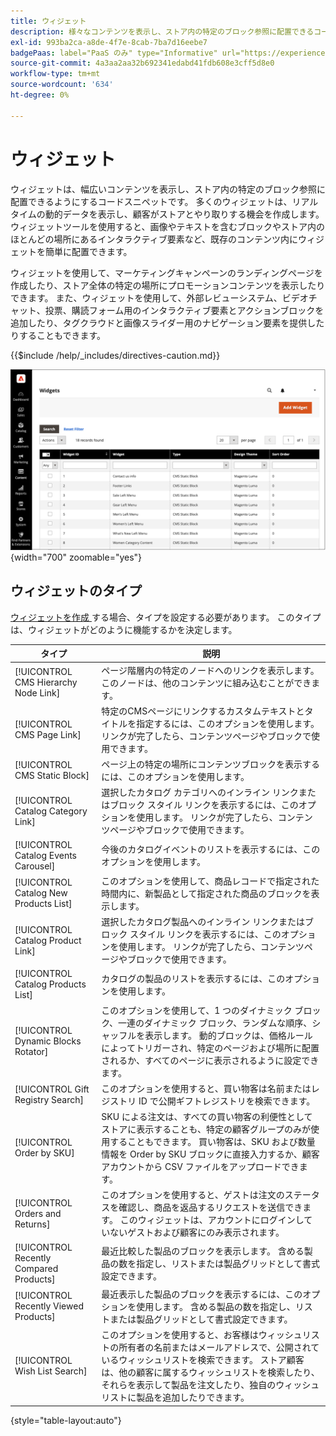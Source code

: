 ```yaml
---
title: ウィジェット
description: 様々なコンテンツを表示し、ストア内の特定のブロック参照に配置できるコードのスニペットを提供するウィジェットについて説明します。
exl-id: 993ba2ca-a8de-4f7e-8cab-7ba7d16eebe7
badgePaas: label="PaaS のみ" type="Informative" url="https://experienceleague.adobe.com/en/docs/commerce/user-guides/product-solutions" tooltip="Adobe Commerce on Cloud プロジェクト（Adobeが管理する PaaS インフラストラクチャ）およびオンプレミスプロジェクトにのみ適用されます。"
source-git-commit: 4a3aa2aa32b692341edabd41fdb608e3cff5d8e0
workflow-type: tm+mt
source-wordcount: '634'
ht-degree: 0%

---
```


# ウィジェット

ウィジェットは、幅広いコンテンツを表示し、ストア内の特定のブロック参照に配置できるようにするコードスニペットです。 多くのウィジェットは、リアルタイムの動的データを表示し、顧客がストアとやり取りする機会を作成します。 ウィジェットツールを使用すると、画像やテキストを含むブロックやストア内のほとんどの場所にあるインタラクティブ要素など、既存のコンテンツ内にウィジェットを簡単に配置できます。

ウィジェットを使用して、マーケティングキャンペーンのランディングページを作成したり、ストア全体の特定の場所にプロモーションコンテンツを表示したりできます。 また、ウィジェットを使用して、外部レビューシステム、ビデオチャット、投票、購読フォーム用のインタラクティブ要素とアクションブロックを追加したり、タグクラウドと画像スライダー用のナビゲーション要素を提供したりすることもできます。

{{$include /help/_includes/directives-caution.md}}

![ 新しい製品リストウィジェット ](./assets/storefront-home-page-new-products.png){width="700" zoomable="yes"}

## ウィジェットのタイプ

[ ウィジェットを作成 ](widget-create.md) する場合、タイプを設定する必要があります。 このタイプは、ウィジェットがどのように機能するかを決定します。

| タイプ | 説明 |
|--- |--- |
| [!UICONTROL CMS Hierarchy Node Link] | ページ階層内の特定のノードへのリンクを表示します。このノードは、他のコンテンツに組み込むことができます。 |
| [!UICONTROL CMS Page Link] | 特定のCMSページにリンクするカスタムテキストとタイトルを指定するには、このオプションを使用します。 リンクが完了したら、コンテンツページやブロックで使用できます。 |
| [!UICONTROL CMS Static Block] | ページ上の特定の場所にコンテンツブロックを表示するには、このオプションを使用します。 |
| [!UICONTROL Catalog Category Link] | 選択したカタログ カテゴリへのインライン リンクまたはブロック スタイル リンクを表示するには、このオプションを使用します。 リンクが完了したら、コンテンツページやブロックで使用できます。 |
| [!UICONTROL Catalog Events Carousel] | 今後のカタログイベントのリストを表示するには、このオプションを使用します。 |
| [!UICONTROL Catalog New Products List] | このオプションを使用して、商品レコードで指定された時間内に、新製品として指定された商品のブロックを表示します。 |
| [!UICONTROL Catalog Product Link] | 選択したカタログ製品へのインライン リンクまたはブロック スタイル リンクを表示するには、このオプションを使用します。 リンクが完了したら、コンテンツページやブロックで使用できます。 |
| [!UICONTROL Catalog Products List] | カタログの製品のリストを表示するには、このオプションを使用します。 |
| [!UICONTROL Dynamic Blocks Rotator] | このオプションを使用して、1 つのダイナミック ブロック、一連のダイナミック ブロック、ランダムな順序、シャッフルを表示します。 動的ブロックは、価格ルールによってトリガーされ、特定のページおよび場所に配置されるか、すべてのページに表示されるように設定できます。 |
| [!UICONTROL Gift Registry Search] | このオプションを使用すると、買い物客は名前またはレジストリ ID で公開ギフトレジストリを検索できます。 |
| [!UICONTROL Order by SKU] | SKU による注文は、すべての買い物客の利便性としてストアに表示することも、特定の顧客グループのみが使用することもできます。 買い物客は、SKU および数量情報を Order by SKU ブロックに直接入力するか、顧客アカウントから CSV ファイルをアップロードできます。 |
| [!UICONTROL Orders and Returns] | このオプションを使用すると、ゲストは注文のステータスを確認し、商品を返品するリクエストを送信できます。 このウィジェットは、アカウントにログインしていないゲストおよび顧客にのみ表示されます。 |
| [!UICONTROL Recently Compared Products] | 最近比較した製品のブロックを表示します。 含める製品の数を指定し、リストまたは製品グリッドとして書式設定できます。 |
| [!UICONTROL Recently Viewed Products] | 最近表示した製品のブロックを表示するには、このオプションを使用します。 含める製品の数を指定し、リストまたは製品グリッドとして書式設定できます。 |
| [!UICONTROL Wish List Search] | このオプションを使用すると、お客様はウィッシュリストの所有者の名前またはメールアドレスで、公開されているウィッシュリストを検索できます。 ストア顧客は、他の顧客に属するウィッシュリストを検索したり、それらを表示して製品を注文したり、独自のウィッシュリストに製品を追加したりできます。 |

{style="table-layout:auto"}

<!-- Last updated from includes: 2022-08-30 15:36:09 -->
